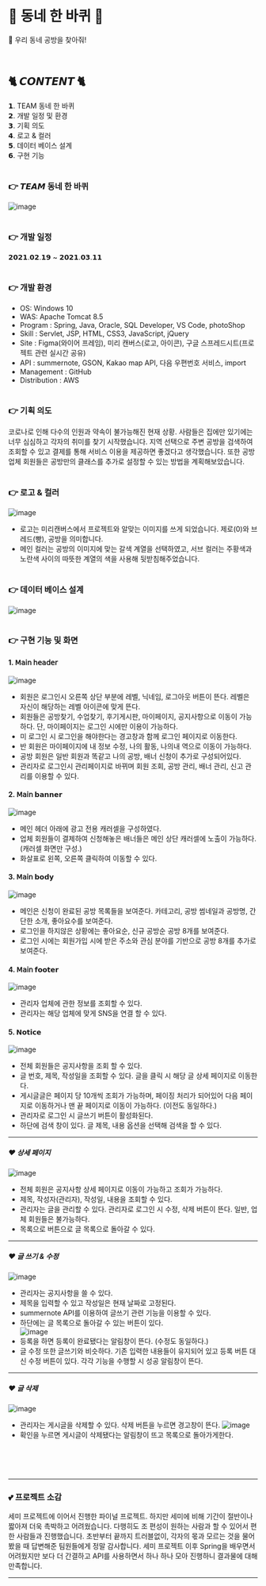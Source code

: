 # 🛴 동네 한 바퀴 🛴
💬 우리 동네 공방을 찾아줘!

<br>

## 🐈 𝘾𝙊𝙉𝙏𝙀𝙉𝙏 🐈

𝟭. TEAM 동네 한 바퀴 <br>
𝟮. 개발 일정 및 환경 <br>
𝟯. 기획 의도 <br>
𝟰. 로고 & 컬러 <br>
𝟱. 데이터 베이스 설계 <br>
𝟲. 구현 기능 <br><br>


### 👉 𝙏𝙀𝘼𝙈 동네 한 바퀴
![image](https://user-images.githubusercontent.com/74957603/115673305-72fc9380-a387-11eb-827d-624df1b10862.png)
<br><br>

### 👉 개발 일정
𝟮𝟬𝟮𝟭.𝟬𝟮.𝟭𝟵 ~ 𝟮𝟬𝟮𝟭.𝟬𝟯.𝟭𝟭
<br><br>

### 👉 개발 환경
- OS: Windows 10
- WAS: Apache Tomcat 8.5
- Program : Spring, Java, Oracle, SQL Developer, VS Code, photoShop
- Skill : Servlet, JSP, HTML, CSS3, JavaScript, jQuery
- Site : Figma(와이어 프레임), 미리 캔버스(로고, 아이콘), 구글 스프레드시트(프로젝트 관련 실시간 공유)
- API : summernote, GSON, Kakao map API, 다음 우편번호 서비스, import
- Management : GitHub
- Distribution : AWS
<br><br>

### 👉 기획 의도
코로나로 인해 다수의 인원과 약속이 불가능해진 현재 상황. 사람들은 집에만 있기에는 너무 심심하고 각자의 취미를 찾기 시작했습니다.
지역 선택으로 주변 공방을 검색하여 조회할 수 있고 결제를 통해 서비스 이용을 제공하면 좋겠다고 생각했습니다.
또한 공방 업체 회원들은 공방만의 클래스를 추가로 설정할 수 있는 방법을 계획해보았습니다.
<br><br>

### 👉 로고 & 컬러
![image](https://user-images.githubusercontent.com/74957603/115675842-ef907180-a389-11eb-849e-b42b82619213.png)
- 로고는 미리캔버스에서 프로젝트와 알맞는 이미지를 쓰게 되었습니다. 제로(0)와 브레드(빵), 공방을 의미합니다.
- 메인 컬러는 공방의 이미지에 맞는 갈색 계열을 선택하였고, 서브 컬러는 주황색과 노란색 사이의 따뜻한 계열의 색을 사용해 뒷받침해주었습니다.
<br><br>

### 👉 데이터 베이스 설계
![image](https://user-images.githubusercontent.com/74957603/115676368-7d6c5c80-a38a-11eb-93ed-1fb6461ea447.png)
<br><br>

### 👉 구현 기능 및 화면
  #### 1. 𝖬𝖺𝗂𝗇 𝗁𝖾𝖺𝖽𝖾𝗋 <br>
  ![image](https://user-images.githubusercontent.com/74957603/115677464-75f98300-a38b-11eb-9ede-96b4e533b0fa.png)
  - 회원은 로그인시 오른쪽 상단 부분에 레벨, 닉네임, 로그아웃 버튼이 뜬다. 레벨은 자신이 해당하는 레벨 아이콘에 맞게 뜬다.
  - 회원들은 공방찾기, 수업찾기, 후기게시판, 마이페이지, 공지사항으로 이동이 가능하다. 단, 마이페이지는 로그인 시에만 이용이 가능하다. 
  - 미 로그인 시 로그인을 해야한다는 경고창과 함께 로그인 페이지로 이동한다.
  - 반 회원은 마이페이지에 내 정보 수정, 나의 활동, 나의내 역으로 이동이 가능하다. 
  - 공방 회원은 일반 회원과 똑같고 나의 공방, 배너 신청이 추가로 구성되어있다. 
  - 관리자로 로그인시 관리페이지로 바뀌며 회원 조회, 공방 관리, 배너 관리, 신고 관리를 이용할 수 있다.

  #### 2. 𝖬𝖺𝗂𝗇 𝗯𝗮𝗻𝗻𝗲𝗿 <br>
  ![image](https://user-images.githubusercontent.com/74957603/115679640-c1ad2c00-a38d-11eb-8272-a5d6f1efdffc.png)
  - 메인 헤더 아래에 광고 전용 캐러셀을 구성하였다.
  - 업체 회원들이 결제하여 신청해놓은 배너들은 메인 상단 캐러셀에 노출이 가능하다. (캐러셀 화면만 구성.)
  - 화살표로 왼쪽, 오른쪽 클릭하여 이동할 수 있다.
  
  #### 3. 𝖬𝖺𝗂𝗇 𝗯𝗼𝗱𝘆 <br>
  ![image](https://user-images.githubusercontent.com/74957603/115679918-0c2ea880-a38e-11eb-97db-29112688f830.png)
  - 메인은 신청이 완료된 공방 목록들을 보여준다. 카테고리, 공방 썸네일과 공방명, 간단한 소개, 좋아요수를 보여준다.
  - 로그인을 하지않은 상황에는 좋아요순, 신규 공방순 공방 8개를 보여준다. 
  - 로그인 시에는 회원가입 시에 받은 주소와 관심 분야를 기반으로 공방 8개를 추가로 보여준다.
  
  #### 4. 𝖬𝖺𝗂𝗇 𝗳𝗼𝗼𝘁𝗲𝗿 <br>
  ![image](https://user-images.githubusercontent.com/74957603/115681525-93305080-a38f-11eb-9b22-f665da823bab.png)
  - 관리자 업체에 관한 정보를 조회할 수 있다. 
  - 관리자는 해당 업체에 맞게 SNS을 연결 할 수 있다.
  
  #### 5. 𝗡𝗼𝘁𝗶𝗰𝗲 <br>
  ![image](https://user-images.githubusercontent.com/74957603/115681697-ba871d80-a38f-11eb-981c-3f45654efdde.png)
  - 전체 회원들은 공지사항을 조회 할 수 있다.
  - 글 번호, 제목, 작성일을 조회할 수 있다. 글을 클릭 시 해당 글 상세 페이지로 이동한다. 
  - 게시글글은 페이지 당 10개씩 조회가 가능하며, 페이징 처리가 되어있어 다음 페이지로 이동하거나 맨 끝 페이지로 이동이 가능하다. (이전도 동일하다.)
  - 관리자로 로그인 시 글쓰기 버튼이 활성화된다.
  - 하단에 검색 창이 있다. 글 제목, 내용 옵션을 선택해 검색을 할 수 있다.
    
  ---
  ##### ❤ 상세 페이지 <br>
  ![image](https://user-images.githubusercontent.com/74957603/115681746-c541b280-a38f-11eb-81f1-1e327cbca61e.png)
  - 전체 회원은 공지사항 상세 페이지로 이동이 가능하고 조회가 가능하다.
  - 제목, 작성자(관리자), 작성일, 내용을 조회할 수 있다.
  - 관리자는 글을 관리할 수 있다. 관리자로 로그인 시 수정, 삭제 버튼이 뜬다. 일반, 업체 회원들은 불가능하다.
  - 목록으로 버튼으로 글 목록으로 돌아갈 수 있다.
  
  ---
  ##### ❤ 글 쓰기 & 수정 <br>
  ![image](https://user-images.githubusercontent.com/74957603/115681801-d38fce80-a38f-11eb-9d9e-86b942e8259d.png)
  - 관리자는 공지사항을 쓸 수 있다.
  - 제목을 입력할 수 있고 작성일은 현재 날짜로 고정된다.
  - summernote API를 이용하여 글쓰기 관련 기능을 이용할 수 있다.
  - 하단에는 글 목록으로 돌아갈 수 있는 버튼이 있다. <br>
  ![image](https://user-images.githubusercontent.com/74957603/115682069-10f45c00-a390-11eb-8ea8-bc4dd2ad493b.png)
  - 등록을 하면 등록이 완료됐다는 알림창이 뜬다. (수정도 동일하다.)
  - 글 수정 또한 글쓰기와 비슷하다. 기존 입력한 내용들이 유지되어 있고 등록 버튼 대신 수정 버튼이 있다. 각각 기능을 수행할 시 성공 알림창이 뜬다.
  
  ---
  ##### ❤ 글 삭제 <br>
  ![image](https://user-images.githubusercontent.com/74957603/115682131-236e9580-a390-11eb-9585-c4a3ba4762c9.png)
  - 관리자는 게시글을 삭제할 수 있다. 삭제 버튼을 누르면 경고창이 뜬다.
  ![image](https://user-images.githubusercontent.com/74957603/115682330-52850700-a390-11eb-80f4-11843f1031c9.png)
  - 확인을 누르면 게시글이 삭제됐다는 알림창이 뜨고 목록으로 돌아가게한다.
  
  <br><br><br>
  
  ---
  
  ### 💕 프로젝트 소감
  세미 프로젝트에 이어서 진행한 파이널 프로젝트. 하지만 세미에 비해 기간이 절반이나 짧아져 더욱 촉박하고 어려웠습니다. 다행히도 조 편성이 원하는 사람과 할 수 있어서
  편한 사람들과 진행했습니다. 초반부터 끝까지 트러블없이, 각자의 몫과 모르는 것을 물어봤을 때 답변해준 팀원들에게 정말 감사합니다. 세미 프로젝트 이후 Spring을 배우면서 어려웠지만 
  보다 더 간결하고 API를 사용하면서 하나 하나 모아 진행하니 결과물에 대해 만족합니다. 

  ---
  <br><br><br>

